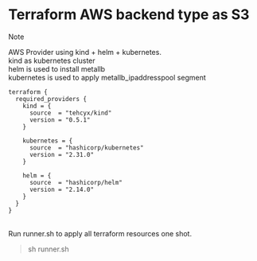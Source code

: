 # Terraform AWS backend type as S3

> [!NOTE]
> AWS Provider using kind + helm + kubernetes. <br>
> kind as kubernetes cluster <br>
> helm is used to install metallb <br>
> kubernetes is used to apply metallb_ipaddresspool segment
```
terraform {
  required_providers {
    kind = {
      source  = "tehcyx/kind"
      version = "0.5.1"
    }

    kubernetes = {
      source  = "hashicorp/kubernetes"
      version = "2.31.0"
    }

    helm = {
      source  = "hashicorp/helm"
      version = "2.14.0"
    }
  }
}
```
<br>
Run runner.sh to apply all terraform resources one shot.

> sh runner.sh